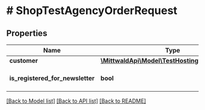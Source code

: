 # # ShopTestAgencyOrderRequest

## Properties

Name | Type | Description | Notes
------------ | ------------- | ------------- | -------------
**customer** | [**\MittwaldApi\Model\TestHostingOrderCustomer**](TestHostingOrderCustomer.md) |  |
**is_registered_for_newsletter** | **bool** |  | [optional] [default to false]

[[Back to Model list]](../../README.md#models) [[Back to API list]](../../README.md#endpoints) [[Back to README]](../../README.md)
